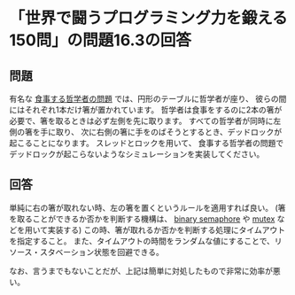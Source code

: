 # 「世界で闘うプログラミング力を鍛える150問」の問題16.3の回答

## 問題

有名な
[食事する哲学者の問題](https://ja.wikipedia.org/wiki/%E9%A3%9F%E4%BA%8B%E3%81%99%E3%82%8B%E5%93%B2%E5%AD%A6%E8%80%85%E3%81%AE%E5%95%8F%E9%A1%8C)
では、円形のテーブルに哲学者が座り、
彼らの間にはそれぞれ1本だけ箸が置かれています。
哲学者は食事をするのに2本の箸が必要で、箸を取るときは必ず左側を先に取ります。
すべての哲学者が同時に左側の箸を手に取り、
次に右側の箸に手をのばそうとするとき、デッドロックが起こることになります。
スレッドとロックを用いて、
食事する哲学者の問題でデッドロックが起こらないようなシミュレーションを実装してください。


## 回答

単純に右の箸が取れない時、左の箸を置くというルールを適用すれば良い。
(箸を取ることができるか否かを判断する機構は、
[binary semaphore](https://ja.wikipedia.org/wiki/%E3%82%BB%E3%83%9E%E3%83%95%E3%82%A9)
や
[mutex](https://ja.wikipedia.org/wiki/%E3%83%9F%E3%83%A5%E3%83%BC%E3%83%86%E3%83%83%E3%82%AF%E3%82%B9)
などを用いて実装する)
この時、箸が取れるか否かを判断する処理にタイムアウトを指定すること。
また、タイムアウトの時間をランダムな値にすることで、リソース・スタベーション状態を回避できる。

なお、言うまでもないことだが、上記は簡単に対処したもので非常に効率が悪い。
